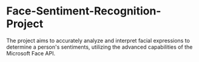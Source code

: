# Face-Sentiment-Recognition-Project
The project aims to accurately analyze and interpret facial expressions to determine a person's sentiments, utilizing the advanced capabilities of the Microsoft Face API.
